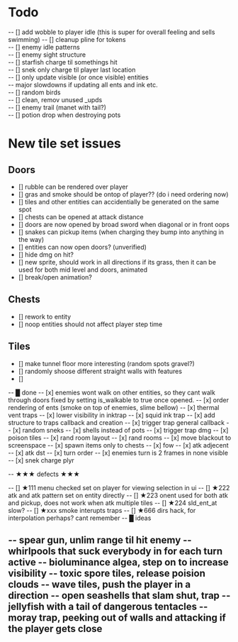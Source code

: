 # Todo 

-- [] add wobble to player idle (this is super for overall feeling and sells swimming)
-- [] cleanup pline for tokens  
-- [] enemy idle patterns  
-- [] enemy sight structure  
-- [] starfish charge til somethings hit  
-- [] snek only charge til player last location  
-- [] only update visible (or once visible) entities  
--				major slowdowns if updating all ents and ink etc.  
-- [] random birds  
-- [] clean, remov unused _upds  
-- [] enemy trail (manet with tail?)  
-- [] potion drop when destroying pots  

# New tile set issues
## Doors
- [] rubble can be rendered over player
- [] gras and smoke should be ontop of player?? (do i need ordering now)
- [] tiles and other entities can accidentially be generated on the same spot
- [] chests can be opened at attack distance
- [] doors are now opened by broad sword when diagonal or in front oops
- [] snakes can pickup items (when charging they bump into anything in the way)
- [] entities can now open doors? (unverified)
- [] hide dmg on hit?
- [] new sprite, should work in all directions
    if its grass, then it can be used for both mid level and doors, animated
- [] break/open animation?

## Chests
- [] rework to entity
- [] noop entities should not affect player step time

## Tiles
- [] make tunnel floor more interesting (random spots gravel?)
- [] randomly shoose different straight walls with features
- [] 





-- █ done
-- [x] enemies wont walk on other entities, so they cant walk through doors 
        fixed by setting is_walkable to true once opened.
-- [x] order rendering of ents (smoke on top of enemies, slime bellow)
-- [x] thermal vent traps
-- [x] lower visibility in inktrap
-- [x] squid ink trap
-- [x] add structure to traps callback and creation
-- [x] trigger trap general callback
-- [x] random sneks
-- [x] shells instead of pots
-- [x] trigger trap dmg
-- [x] poison tiles
-- [x] rand room layout
-- [x] rand rooms
-- [x] move blackout to screenspace
-- [x] spawn items only to chests
-- [x] fow
-- [x] atk adjecent
-- [x] atk dst
-- [x] turn order
-- [x] enemies turn is 2 frames in none visible
-- [x] snek charge plyr


-- ★★★ defects ★★★

-- [] ★111 menu checked set on player for viewing selection in ui
-- [] ★222 atk and atk pattern set on entity directly
-- [] ★223 onent used for both atk and pickup, does not work when atk multiple tiles
-- [] ★224 sld_ent_at slow?
-- [] ★xxx smoke interupts traps
-- [] ★666 dirs hack, for interpolation perhaps? cant remember
-- █ ideas

-- spear gun, unlim range til hit enemy
-- whirlpools that suck everybody in for each turn active
-- bioluminance algea, step on to increase visibility
-- toxic spore tiles, release poision clouds
-- wave tiles, push the player in a direction
-- open seashells that slam shut, trap
-- jellyfish with a tail of dangerous tentacles
-- moray trap, peeking out of walls and attacking if the player gets close
-- 